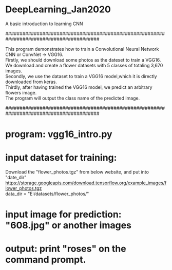 # DeepLearning_Jan2020
A basic introduction to learning CNN


#########################################################################################

This program demonstrates how to train a Convolutional Neural Network CNN or ConvNet -> VGG16.  
Firstly, we should download some photos as the dateset to train a VGG16.  
We download and create a flower datasets with 5 classes of totaling 3,670 images.  
Secondly, we use the dataset to train a VGG16 model,which it is directly downloaded from keras.  
Thirdly, after having trained the VGG16 model, we predict an arbitrary flowers image.  
The program will output the class name of the predicted image.  

#########################################################################################

# program: vgg16_intro.py

# input dataset for training:
Download the "flower_photos.tgz" from below website, and put into "date_dir"  
https://storage.googleapis.com/download.tensorflow.org/example_images/flower_photos.tgz  
data_dir = "E:/datasets/flower_photos/"  

# input image for prediction: "608.jpg" or another images

# output: print "roses" on the command prompt. 
